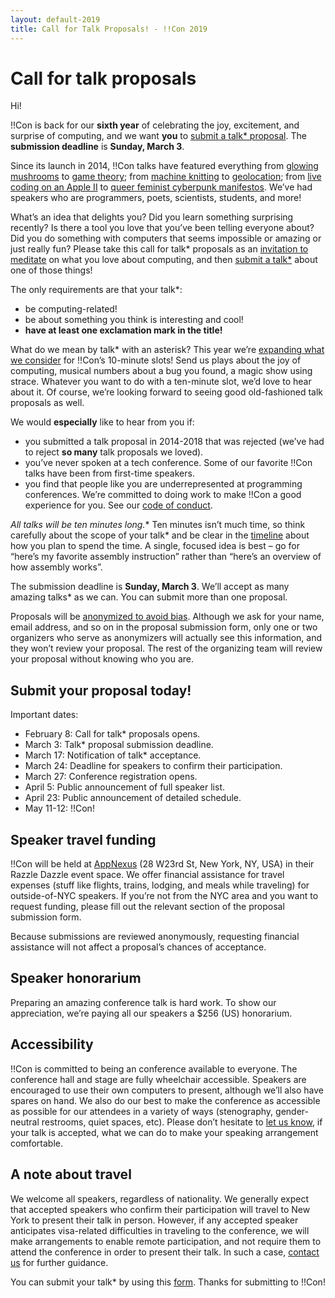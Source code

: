 ```yaml
---
layout: default-2019
title: Call for Talk Proposals! - !!Con 2019
---
```


# Call for talk proposals

Hi!

!!Con is back for our **sixth year** of celebrating the joy, excitement, and surprise of computing, and we want **you** to [submit a talk* proposal](https://goo.gl/forms/sIu2UwKvF2l7zqBm1). The **submission deadline** is **Sunday, March 3**.

Since its launch in 2014, !!Con talks have featured everything from [glowing mushrooms](https://www.youtube.com/watch?v=T75FvUDirNM) to [game theory](https://www.youtube.com/watch?v=RHg2JIvoaq0); from [machine knitting](https://www.youtube.com/watch?v=ihqcgrR0azw) to [geolocation](https://www.youtube.com/watch?v=NvShiF4tnMM); from [live coding on an Apple II](https://www.youtube.com/watch?v=DY4t9IHFD4E) to [queer feminist cyberpunk manifestos](https://www.youtube.com/watch?v=5GiQovHaT_g). We’ve had speakers who are programmers, poets, scientists, students, and more!

What’s an idea that delights you? Did you learn something surprising recently? Is there a tool you love that you’ve been telling everyone about? Did you do something with computers that seems impossible or amazing or just really fun? Please take this call for talk* proposals as an [invitation to meditate](https://twitter.com/akaptur/status/583115830621184000) on what you love about computing, and then [submit a talk*](https://goo.gl/forms/sIu2UwKvF2l7zqBm1) about one of those things!

The only requirements are that your talk*:

  * be computing-related!
  * be about something you think is interesting and cool!
  * **have at least one exclamation mark in the title!**

What do we mean by talk* with an asterisk? This year we’re [expanding what we consider](https://organicdonut.com/2019/01/expanding-the-con-aesthetic/) for !!Con’s 10-minute slots! Send us plays about the joy of computing, musical numbers about a bug you found, a magic show using strace. Whatever you want to do with a ten-minute slot, we’d love to hear about it. Of course, we’re looking forward to seeing good old-fashioned talk proposals as well.

We would **especially** like to hear from you if:

  * you submitted a talk proposal in 2014-2018 that was rejected (we’ve had to reject **so many** talk proposals we loved).
  * you’ve never spoken at a tech conference. Some of our favorite !!Con talks have been from first-time speakers.
  * you find that people like you are underrepresented at programming conferences. We’re committed to doing work to make !!Con a good experience for you. See our [code of conduct](conduct.html).

**All talks* will be ten minutes long.** Ten minutes isn’t much time, so think carefully about the scope of your talk* and be clear in the [timeline](http://composition.al/blog/2017/06/30/how-to-write-a-timeline-for-a-bangbangcon-talk-proposal/) about how you plan to spend the time. A single, focused idea is best – go for “here’s my favorite assembly instruction” rather than “here’s an overview of how assembly works”.

The submission deadline is **Sunday, March 3**. We’ll accept as many amazing talks* as we can. You can submit more than one proposal.

Proposals will be [anonymized to avoid bias](https://organicdonut.com/2018/03/the-con-talk-anonymization-and-selection-process/). Although we ask for your name, email address, and so on in the proposal submission form, only one or two organizers who serve as anonymizers will actually see this information, and they won’t review your proposal. The rest of the organizing team will review your proposal without knowing who you are.

## Submit your proposal today!

Important dates:

  * February 8: Call for talk* proposals opens.
  * March 3: Talk* proposal submission deadline.
  * March 17: Notification of talk* acceptance.
  * March 24: Deadline for speakers to confirm their participation.
  * March 27: Conference registration opens.
  * April 5: Public announcement of full speaker list.
  * April 23: Public announcement of detailed schedule.
  * May 11-12: !!Con!

## Speaker travel funding

!!Con will be held at [AppNexus](http://appnexus.com) (28 W23rd St, New York, NY, USA) in their Razzle Dazzle event space. We offer financial assistance for travel expenses (stuff like flights, trains, lodging, and meals while traveling) for outside-of-NYC speakers. If you’re not from the NYC area and you want to request funding, please fill out the relevant section of the proposal submission form.

Because submissions are reviewed anonymously, requesting financial assistance will not affect a proposal’s chances of acceptance.

## Speaker honorarium

Preparing an amazing conference talk is hard work. To show our appreciation, we’re paying all our speakers a $256 (US) honorarium.

## Accessibility

!!Con is committed to being an conference available to everyone. The conference hall and stage are fully wheelchair accessible. Speakers are encouraged to use their own computers to present, although we’ll also have spares on hand. We also do our best to make the conference as accessible as possible for our attendees in a variety of ways (stenography, gender-neutral restrooms, quiet spaces, etc). Please don’t hesitate to [let us know](index.html#organizers), if your talk is accepted, what we can do to make your speaking arrangement comfortable.

## A note about travel

We welcome all speakers, regardless of nationality. We generally expect that accepted speakers who confirm their participation will travel to New York to present their talk in person. However, if any accepted speaker anticipates visa-related difficulties in traveling to the conference, we will make arrangements to enable remote participation, and not require them to attend the conference in order to present their talk. In such a case, [contact us](index.html#organizers) for further guidance.

You can submit your talk* by using this [form](https://goo.gl/forms/sIu2UwKvF2l7zqBm1). Thanks for submitting to !!Con!